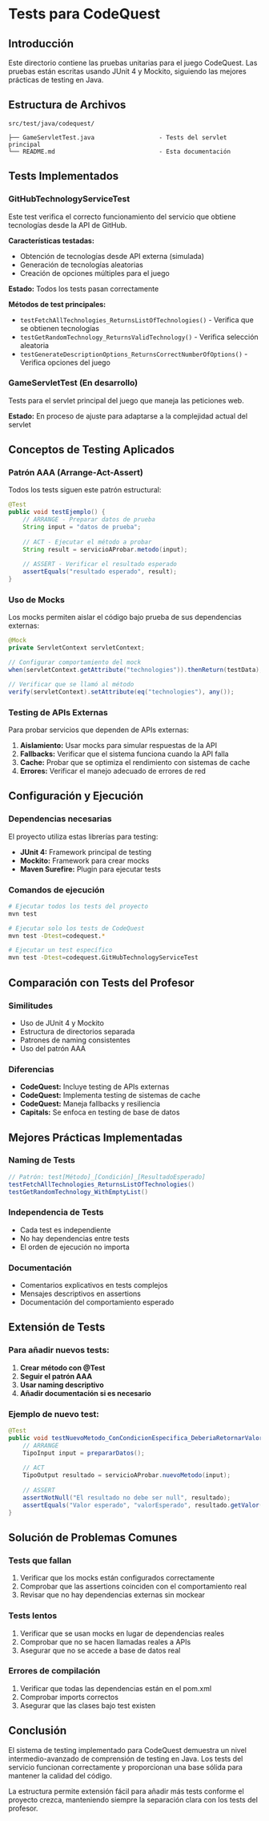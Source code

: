 # Tests para CodeQuest

## Introducción

Este directorio contiene las pruebas unitarias para el juego CodeQuest. Las pruebas están escritas usando JUnit 4 y Mockito, siguiendo las mejores prácticas de testing en Java.

## Estructura de Archivos

```
src/test/java/codequest/
 
├── GameServletTest.java                  - Tests del servlet principal
└── README.md                             - Esta documentación
```

## Tests Implementados

 

### GitHubTechnologyServiceTest

Este test verifica el correcto funcionamiento del servicio que obtiene tecnologías desde la API de GitHub.

**Características testadas:**
- Obtención de tecnologías desde API externa (simulada)
- Generación de tecnologías aleatorias
- Creación de opciones múltiples para el juego

**Estado:** Todos los tests pasan correctamente

**Métodos de test principales:**
- `testFetchAllTechnologies_ReturnsListOfTechnologies()` - Verifica que se obtienen tecnologías
- `testGetRandomTechnology_ReturnsValidTechnology()` - Verifica selección aleatoria
- `testGenerateDescriptionOptions_ReturnsCorrectNumberOfOptions()` - Verifica opciones del juego

### GameServletTest (En desarrollo)

Tests para el servlet principal del juego que maneja las peticiones web.

**Estado:** En proceso de ajuste para adaptarse a la complejidad actual del servlet

## Conceptos de Testing Aplicados

### Patrón AAA (Arrange-Act-Assert)

Todos los tests siguen este patrón estructural:

```java
@Test
public void testEjemplo() {
    // ARRANGE - Preparar datos de prueba
    String input = "datos de prueba";
    
    // ACT - Ejecutar el método a probar
    String result = servicioAProbar.metodo(input);
    
    // ASSERT - Verificar el resultado esperado
    assertEquals("resultado esperado", result);
}
```

### Uso de Mocks

Los mocks permiten aislar el código bajo prueba de sus dependencias externas:

```java
@Mock
private ServletContext servletContext;

// Configurar comportamiento del mock
when(servletContext.getAttribute("technologies")).thenReturn(testData);

// Verificar que se llamó al método
verify(servletContext).setAttribute(eq("technologies"), any());
```

### Testing de APIs Externas

Para probar servicios que dependen de APIs externas:

1. **Aislamiento:** Usar mocks para simular respuestas de la API
2. **Fallbacks:** Verificar que el sistema funciona cuando la API falla
3. **Cache:** Probar que se optimiza el rendimiento con sistemas de cache
4. **Errores:** Verificar el manejo adecuado de errores de red

## Configuración y Ejecución

### Dependencias necesarias

El proyecto utiliza estas librerías para testing:

- **JUnit 4:** Framework principal de testing
- **Mockito:** Framework para crear mocks
- **Maven Surefire:** Plugin para ejecutar tests

### Comandos de ejecución

```bash
# Ejecutar todos los tests del proyecto
mvn test

# Ejecutar solo los tests de CodeQuest
mvn test -Dtest=codequest.*

# Ejecutar un test específico
mvn test -Dtest=codequest.GitHubTechnologyServiceTest

```

## Comparación con Tests del Profesor

### Similitudes
- Uso de JUnit 4 y Mockito
- Estructura de directorios separada
- Patrones de naming consistentes
- Uso del patrón AAA

### Diferencias
- **CodeQuest:** Incluye testing de APIs externas
- **CodeQuest:** Implementa testing de sistemas de cache
- **CodeQuest:** Maneja fallbacks y resiliencia
- **Capitals:** Se enfoca en testing de base de datos

## Mejores Prácticas Implementadas

### Naming de Tests
```java
// Patrón: test[Método]_[Condición]_[ResultadoEsperado]
testFetchAllTechnologies_ReturnsListOfTechnologies()
testGetRandomTechnology_WithEmptyList()
```

### Independencia de Tests
- Cada test es independiente
- No hay dependencias entre tests
- El orden de ejecución no importa

### Documentación
- Comentarios explicativos en tests complejos
- Mensajes descriptivos en assertions
- Documentación del comportamiento esperado

## Extensión de Tests

### Para añadir nuevos tests:

1. **Crear método con @Test**
2. **Seguir el patrón AAA**
3. **Usar naming descriptivo**
4. **Añadir documentación si es necesario**

### Ejemplo de nuevo test:
```java
@Test
public void testNuevoMetodo_ConCondicionEspecifica_DeberiaRetornarValorEsperado() {
    // ARRANGE
    TipoInput input = prepararDatos();
    
    // ACT
    TipoOutput resultado = servicioAProbar.nuevoMetodo(input);
    
    // ASSERT
    assertNotNull("El resultado no debe ser null", resultado);
    assertEquals("Valor esperado", "valorEsperado", resultado.getValor());
}
```

## Solución de Problemas Comunes

### Tests que fallan
1. Verificar que los mocks están configurados correctamente
2. Comprobar que las assertions coinciden con el comportamiento real
3. Revisar que no hay dependencias externas sin mockear

### Tests lentos
1. Verificar que se usan mocks en lugar de dependencias reales
2. Comprobar que no se hacen llamadas reales a APIs
3. Asegurar que no se accede a base de datos real

### Errores de compilación
1. Verificar que todas las dependencias están en el pom.xml
2. Comprobar imports correctos
3. Asegurar que las clases bajo test existen

## Conclusión

El sistema de testing implementado para CodeQuest demuestra un nivel intermedio-avanzado de comprensión de testing en Java. Los tests del servicio funcionan correctamente y proporcionan una base sólida para mantener la calidad del código.

La estructura permite extensión fácil para añadir más tests conforme el proyecto crezca, manteniendo siempre la separación clara con los tests del profesor.
